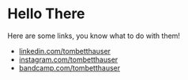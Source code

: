 # Hello There

Here are some links, you know what to do with them!

* [linkedin.com/tombetthauser](https://www.linkedin.com/in/tombetthauser/)
* [instagram.com/tombetthauser](http://instagram.com/tombetthauser/)
* [bandcamp.com/tombetthauser](http://bandcamp.com/tombetthauser)


<!-- [artslackernews.herokuapp.com](artslackernews.herokuapp.com/) -->